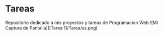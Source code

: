 # Tareas
Repositorio dedicado a mis proyectos y tareas de Programacion Web
![Mi Captura de Pantalla]([Tarea 1]/Tarea/ss.png)
